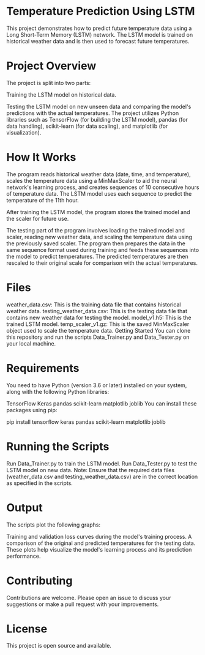 # Temperature Prediction Using LSTM

This project demonstrates how to predict future temperature data using a Long Short-Term Memory (LSTM) network. The LSTM model is trained on historical weather data and is then used to forecast future temperatures.

# Project Overview

The project is split into two parts:

Training the LSTM model on historical data.

Testing the LSTM model on new unseen data and comparing the model's predictions with the actual temperatures.
The project utilizes Python libraries such as TensorFlow (for building the LSTM model), pandas (for data handling), scikit-learn (for data scaling), and matplotlib (for visualization).

# How It Works

The program reads historical weather data (date, time, and temperature), scales the temperature data using a MinMaxScaler to aid the neural network's learning process, and creates sequences of 10 consecutive hours of temperature data. The LSTM model uses each sequence to predict the temperature of the 11th hour.

After training the LSTM model, the program stores the trained model and the scaler for future use.

The testing part of the program involves loading the trained model and scaler, reading new weather data, and scaling the temperature data using the previously saved scaler. The program then prepares the data in the same sequence format used during training and feeds these sequences into the model to predict temperatures. The predicted temperatures are then rescaled to their original scale for comparison with the actual temperatures.

# Files

weather_data.csv: This is the training data file that contains historical weather data.
testing_weather_data.csv: This is the testing data file that contains new weather data for testing the model.
model_v1.h5: This is the trained LSTM model.
temp_scaler_v1.gz: This is the saved MinMaxScaler object used to scale the temperature data.
Getting Started
You can clone this repository and run the scripts Data_Trainer.py and Data_Tester.py on your local machine.

# Requirements

You need to have Python (version 3.6 or later) installed on your system, along with the following Python libraries:

TensorFlow
Keras
pandas
scikit-learn
matplotlib
joblib
You can install these packages using pip:

pip install tensorflow keras pandas scikit-learn matplotlib joblib

# Running the Scripts

Run Data_Trainer.py to train the LSTM model.
Run Data_Tester.py to test the LSTM model on new data.
Note: Ensure that the required data files (weather_data.csv and testing_weather_data.csv) are in the correct location as specified in the scripts.

# Output

The scripts plot the following graphs:

Training and validation loss curves during the model's training process.
A comparison of the original and predicted temperatures for the testing data.
These plots help visualize the model's learning process and its prediction performance.

# Contributing

Contributions are welcome. Please open an issue to discuss your suggestions or make a pull request with your improvements.

# License

This project is open source and available.
